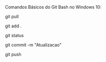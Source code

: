 Comandos Básicos do Git Bash no Windows 10:

git pull

git add .

git status

git commit -m "Atualizacao"

git push